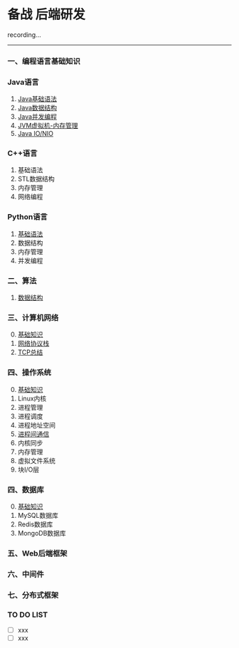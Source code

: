 备战 后端研发
=======

recording...

----

### 一、编程语言基础知识
### Java语言
1. [Java基础语法](./post/Java/Java-基础语法.md)
2. [Java数据结构](./post/Java/Java-容器源码分析.md)
3. [Java并发编程](./post/Java/Java并发编程.md)
4. [JVM虚拟机-内存管理](./post/Java/JVM-内存管理.md)
5. [Java IO/NIO](./post/Java/Java-IO.md)


### C++语言
1. 基础语法
2. STL数据结构
3. 内存管理
4. 网络编程

### Python语言
1. [基础语法](./post/Python/python基础.md)
2. 数据结构
3. 内存管理
4. 并发编程


### 二、算法
1. [数据结构](./post/算法/数据结构总结.md)

### 三、计算机网络
0. [基础知识](./post/计算机网络/计算机网络基础.md)
1. [网络协议栈](./post/计算机网络/网络协议栈.md)
2. [TCP总结](./post/计算机网络/TCP连接过程整理.md)

### 四、操作系统
0. [基础知识](./post/操作系统/操作系统基础.md)
1. Linux内核
2. 进程管理
3. 进程调度
4. 进程地址空间
5. [进程间通信](./post/Linux/进程通信.md)
6. 内核同步
7. 内存管理
8. 虚拟文件系统
9. 块I/O层

### 四、数据库
0. [基础知识](./post/数据库/数据库基础.md)
1. MySQL数据库
2. Redis数据库
3. MongoDB数据库

### 五、Web后端框架

### 六、中间件

### 七、分布式框架

### TO DO LIST
- [ ] xxx
- [ ] xxx
